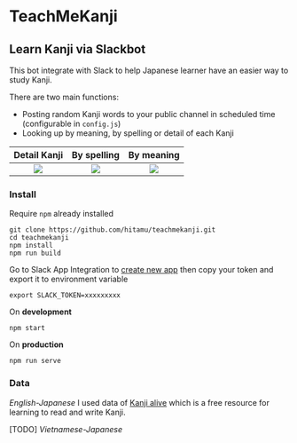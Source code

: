 # TeachMeKanji

## Learn Kanji via Slackbot
This bot integrate with Slack to help Japanese learner have an easier way to study Kanji.

There are two main functions:

* Posting random Kanji words to your public channel in scheduled time (configurable in `config.js`)
* Looking up by meaning, by spelling or detail of each Kanji

Detail Kanji|By spelling|By meaning
:--:|:--:|:--:|
![](http://i.imgur.com/FOKBmaA.png)| ![](http://i.imgur.com/SjwSM3l.png)| ![](http://i.imgur.com/r1BBZ7Y.png)

### Install
Require `npm` already installed

```
git clone https://github.com/hitamu/teachmekanji.git
cd teachmekanji
npm install
npm run build
```
Go to Slack App Integration to [create new app](https://api.slack.com/apps) then copy your token and export it to environment variable
```
export SLACK_TOKEN=xxxxxxxxx
```
On **development**

```
npm start
```

On **production**

```
npm run serve
```

### Data

*English-Japanese*
I used data of [Kanji alive](https://kanjialive.com/) which is a free resource for learning to read and write Kanji.

[TODO] *Vietnamese-Japanese*